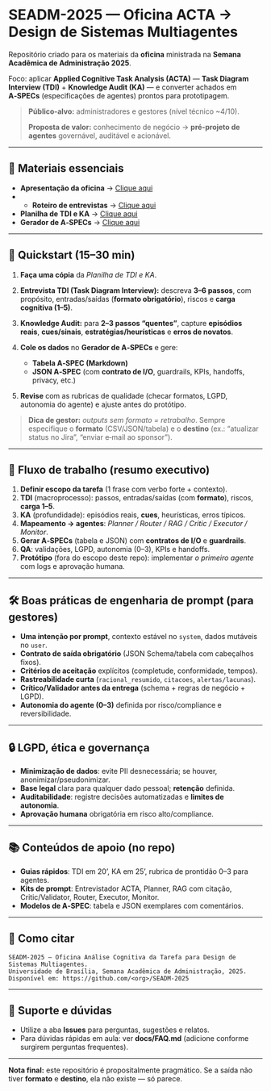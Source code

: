 # SEADM-2025 — Oficina ACTA → Design de Sistemas Multiagentes

Repositório criado para os materiais da **oficina** ministrada na **Semana Acadêmica de Administração 2025**.

Foco: aplicar **Applied Cognitive Task Analysis (ACTA)** — **Task Diagram Interview (TDI)** + **Knowledge Audit (KA)** — e converter achados em **A‑SPECs** (especificações de agentes) prontos para prototipagem.

> **Público‑alvo:** administradores e gestores (nível técnico ~4/10).
>
> **Proposta de valor:** conhecimento de negócio → **pré‑projeto de agentes** governável, auditável e acionável.

---

## 🔗 Materiais essenciais

* **Apresentação da oficina** → [Clique aqui](https://docs.google.com/presentation/d/1arZ31niw6eXplWi98n55VgYpco3U-ZHPbA5YpG_kmiw/edit?usp=sharing)
* * **Roteiro de entrevistas** → [Clique aqui](https://docs.google.com/document/d/12LCiQjVcSFUqQ6uK2QXE6PdbUQnSQhCKUcocsgorj4I/edit?usp=sharing)
* **Planilha de TDI e KA** → [Clique aqui](https://docs.google.com/spreadsheets/d/13nsfSRa1U-zbv6XyV_0zwDCWnXy1740AH2y062i8TGI/edit?usp=sharing)
* **Gerador de A‑SPECs** → [Clique aqui](https://chatgpt.com/g/g-68f5521a3f848191b3427b6ff6aebc0c-gerador-de-a-specs)

---

## 🚀 Quickstart (15–30 min)

1. **Faça uma cópia** da *Planilha de TDI e KA*.
2. **Entrevista TDI (Task Diagram Interview):** descreva **3–6 passos**, com propósito, entradas/saídas (**formato obrigatório**), riscos e **carga cognitiva (1–5)**.
3. **Knowledge Audit:** para **2–3 passos “quentes”**, capture **episódios reais**, **cues/sinais**, **estratégias/heurísticas** e **erros de novatos**.
4. **Cole os dados** no **Gerador de A‑SPECs** e gere:

   * **Tabela A‑SPEC (Markdown)**
   * **JSON A‑SPEC** (com **contrato de I/O**, guardrails, KPIs, handoffs, privacy, etc.)
5. **Revise** com as rubricas de qualidade (checar formatos, LGPD, autonomia do agente) e ajuste antes do protótipo.

> **Dica de gestor:** *outputs sem formato = retrabalho*. Sempre especifique o **formato** (CSV/JSON/tabela) e o **destino** (ex.: “atualizar status no Jira”, “enviar e‑mail ao sponsor”).

---

## 🧩 Fluxo de trabalho (resumo executivo)

1. **Definir escopo da tarefa** (1 frase com verbo forte + contexto).
2. **TDI** (macroprocesso): passos, entradas/saídas (com **formato**), riscos, **carga 1–5**.
3. **KA** (profundidade): episódios reais, **cues**, heurísticas, erros típicos.
4. **Mapeamento → agentes**: *Planner / Router / RAG / Critic / Executor / Monitor*.
5. **Gerar A‑SPECs** (tabela e JSON) com **contratos de I/O** e **guardrails**.
6. **QA**: validações, LGPD, autonomia (0–3), KPIs e handoffs.
7. **Protótipo** (fora do escopo deste repo): implementar *o primeiro agente* com logs e aprovação humana.

---

## 🛠️ Boas práticas de engenharia de prompt (para gestores)

* **Uma intenção por prompt**, contexto estável no `system`, dados mutáveis no `user`.
* **Contrato de saída obrigatório** (JSON Schema/tabela com cabeçalhos fixos).
* **Critérios de aceitação** explícitos (completude, conformidade, tempos).
* **Rastreabilidade curta** (`racional_resumido`, `citacoes`, `alertas/lacunas`).
* **Crítico/Validador antes da entrega** (schema + regras de negócio + LGPD).
* **Autonomia do agente (0–3)** definida por risco/compliance e reversibilidade.

---

## 🔒 LGPD, ética e governança

* **Minimização de dados**: evite PII desnecessária; se houver, anonimizar/pseudonimizar.
* **Base legal** clara para qualquer dado pessoal; **retenção** definida.
* **Auditabilidade**: registre decisões automatizadas e **limites de autonomia**.
* **Aprovação humana** obrigatória em risco alto/compliance.

---

## 📚 Conteúdos de apoio (no repo)

* **Guias rápidos**: TDI em 20’, KA em 25’, rubrica de prontidão 0–3 para agentes.
* **Kits de prompt**: Entrevistador ACTA, Planner, RAG com citação, Critic/Validator, Router, Executor, Monitor.
* **Modelos de A‑SPEC**: tabela e JSON exemplares com comentários.

---

## 📝 Como citar

```
SEADM-2025 — Oficina Análise Cognitiva da Tarefa para Design de Sistemas Multiagentes.
Universidade de Brasília, Semana Acadêmica de Administração, 2025.
Disponível em: https://github.com/<org>/SEADM-2025
```

---

## 💬 Suporte e dúvidas

* Utilize a aba **Issues** para perguntas, sugestões e relatos.
* Para dúvidas rápidas em aula: ver **docs/FAQ.md** (adicione conforme surgirem perguntas frequentes).

---

**Nota final:** este repositório é propositalmente pragmático. Se a saída não tiver **formato** e **destino**, ela não existe — só parece.
